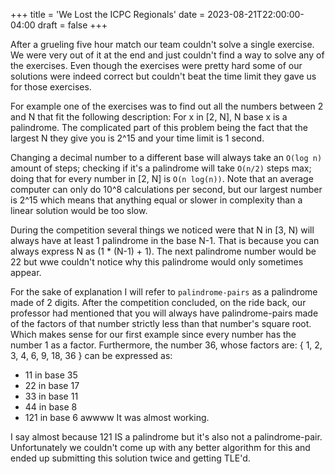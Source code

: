 +++
title = 'We Lost the ICPC Regionals'
date = 2023-08-21T22:00:00-04:00
draft = false
+++

After a grueling five hour match our team couldn't solve a single exercise.
We were very out of it at the end and just couldn't find a way to solve any of
the exercises.
Even though the exercises were pretty hard some of our solutions were indeed
correct but couldn't beat the time limit they gave us for those exercises.

For example one of the exercises was to find out all the numbers between 2 and N
that fit the following description:
For x in [2, N], N base x is a palindrome.
The complicated part of this problem being the fact that the largest N they give
you is 2^15 and your time limit is 1 second.

Changing a decimal number to a different base will always take an `O(log n)`
amount of steps; checking if it's a palindrome will take `O(n/2)` steps max;
doing that for every number in [2, N] is `O(n log(n))`.
Note that an average computer can only do 10^8 calculations per second, but our
largest number is 2^15 which means that anything equal or slower in complexity
than a linear solution would be too slow.

During the competition several things we noticed were that N in [3, N) will
always have at least 1 palindrome in the base N-1.
That is because you can always express N as (1 * (N-1) + 1).
The next palindrome number would be 22 but wwe couldn't notice why this
palindrome would only sometimes appear.

For the sake of explanation I will refer to `palindrome-pairs` as a palindrome
made of 2 digits.
After the competition concluded, on the ride back, our professor had mentioned
that you will always have palindrome-pairs made of the factors of that number
strictly less than that number's square root.
Which makes sense for our first example since every number has the number 1 as a
factor.
Furthermore, the number 36, whose factors are: { 1, 2, 3, 4, 6, 9, 18, 36 } can
be expressed as:
 - 11 in base 35
 - 22 in base 17
 - 33 in base 11
 - 44 in base 8
 - 121 in base 6 awwww
It was almost working.

I say almost because 121 IS a palindrome but it's also not a palindrome-pair.
Unfortunately we couldn't come up with any better algorithm for this and ended
up submitting this solution twice and getting TLE'd.

